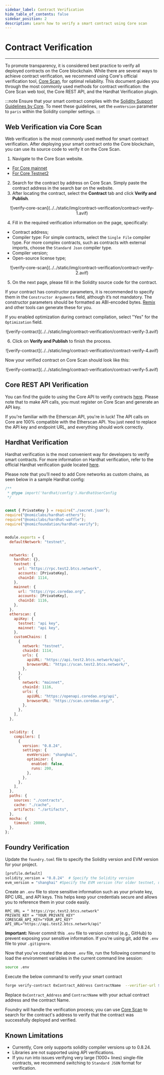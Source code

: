 ```yaml
---
sidebar_label: Contract Verification
hide_table_of_contents: false
sidebar_position: 2
description: Learn how to verify a smart contract using Core scan
---
```



# Contract Verification


---


To promote transparency, it is considered best practice to verify all deployed contracts on the Core blockchain. While there are several ways to achieve contract verification, we recommend using Core's official verification tool, [Core Scan](https://scan.coredao.org/), for optimal reliability. This document guides you through the most commonly used methods for contract verification: the Core Scan web tool, the Core REST API, and the Hardhat Verification plugin.


:::note
Ensure that your smart contract complies with the [Solidity Support Guidelines by Core](./smart-contract-guidelines.md). To meet these guidelines, set the `evmVersion` parameter to `paris` within the Solidity compiler settings.
:::


## Web Verification via Core Scan


Web verification is the most commonly used method for smart contract verification. After deploying your smart contract onto the Core blockchain, you can use its source code to verify it on the Core Scan.


1. Navigate to the Core Scan website.

- [For Core mainnet](https://scan.coredao.org/)
- [For Core Testnet2](https://scan.test.btcs.network)

2. Search for the contract by address on Core Scan. Simply paste the contract address in the search bar on the website.
3. After locating the contract, select the **Contract** tab and click **Verify and Publish**_._


<p align="center">
  ![verify-core-scan](../../static/img/contract-verification/contract-verify-1.avif)
</p>


4. Fill in the required verification information on the page, specifically:


- Contract address;
- Compiler type: For simple contracts, select the `Single File` compiler type. For more complex contracts, such as contracts with external imports, choose the `Standard Json` compiler type.
- Compiler version;
- Open-source license type;


<p align="center">
![verify-core-scan](../../static/img/contract-verification/contract-verify-2.avif)
</p>


5. On the next page, please fill in the Solidity source code for the contract.


If your contract has constructor parameters, it is recommended to specify them in the `Constructor Arguments` field, although it’s not mandatory. The constructor parameters should be formatted as ABI-encoded bytes. [Remix](https://remix.ethereum.org/) and other tools can generate these for you.


If you enabled optimization during contract compilation, select "Yes" for the `Optimization` field.


<p align="center">
![verify-contract](../../static/img/contract-verification/contract-verify-3.avif)
</p>


6. Click on **Verify and Publish** to finish the process.


<p align="center">
![verify-contract](../../static/img/contract-verification/contract-verify-4.avif)
</p>


Now your verified contract on Core Scan should look like this:


<p align="center">
![verify-contract](../../static/img/contract-verification/contract-verify-5.avif)
</p>


## Core REST API Verification


You can find the guide to using the Core API to verify contracts [here](https://docs.coredao.org/docs/api/api-documents/contracts). Please note that to make API calls, you must register on Core Scan and generate an API key.


If you're familiar with the Etherscan API, you're in luck! The API calls on Core are 100% compatible with the Etherscan API. You just need to replace the API key and endpoint URL, and everything should work correctly.


## Hardhat Verification


Hardhat verification is the most convenient way for developers to verify smart contracts. For more information on Hardhat verification, refer to the official Hardhat verification guide located [here](https://hardhat.org/hardhat-runner/plugins/nomicfoundation-hardhat-verify).


Please note that you’ll need to add Core networks as custom chains, as seen below in a sample Hardhat config:


```javascript
/**
 * @type import('hardhat/config').HardhatUserConfig
 */


const { PrivateKey } = require("./secret.json");
require("@nomiclabs/hardhat-ethers");
require("@nomiclabs/hardhat-waffle");
require("@nomicfoundation/hardhat-verify");


module.exports = {
  defaultNetwork: "testnet",


  networks: {
    hardhat: {},
    testnet: {
      url: "https://rpc.test2.btcs.network",
      accounts: [PrivateKey],
      chainId: 1114,
    },
    mainnet: {
      url: "https://rpc.coredao.org",
      accounts: [PrivateKey],
      chainId: 1116,
    },
  },
  etherscan: {
    apiKey: {
      testnet: "api key",
      mainnet: "api key",
    },
    customChains: [
      {
        network: "testnet",
        chainId: 1114,
        urls: {
          apiURL: "https://api.test2.btcs.network/api",
          browserURL: "https://scan.test2.btcs.network/",
        },
      },
      {
        network: "mainnet",
        chainId: 1116,
        urls: {
          apiURL: "https://openapi.coredao.org/api",
          browserURL: "https://scan.coredao.org/",
        },
      },
    ],
  },


  solidity: {
    compilers: [
      {
        version: "0.8.24",
        settings: {
          evmVersion: "shanghai",
          optimizer: {
            enabled: false,
            runs: 200,
          },
        },
      },
    ],
  },
  paths: {
    sources: "./contracts",
    cache: "./cache",
    artifacts: "./artifacts",
  },
  mocha: {
    timeout: 20000,
  },
};
```


## Foundry Verification


Update the `foundry.toml` file to specify the Solidity version and EVM version for your project.


```bash
[profile.default]
solidity_version = "0.8.24"  # Specify the Solidity version
evm_version = "shanghai" #Specify the EVM version (For older testnet, use Paris as EVM version)
```


Create an `.env` file to store sensitive information such as your private key, RPC URL, and API keys. This helps keep your credentials secure and allows you to reference them in your code easily.


```text
RPC_URL = " https://rpc.test2.btcs.network"
PRIVATE_KEY = "YOUR_PRIVATE_KEY"
CORESCAN_API_KEY="YOUR_API_KEY"
API_URL="https://api.test2.btcs.network/api"
```


**Important:** Never commit this `.env` file to version control (e.g., GitHub) to prevent exposing your sensitive information. If you're using git, add the `.env` file to your `.gitignore`.


Now that you've created the above `.env` file, run the following command to load the environment variables in the current command line session:


```bash
source .env
```


Execute the below command to verify your smart contract


```bash
forge verify-contract 0xContract_Address ContractName  --verifier-url $API_URL  --api-key $CORESCAN_API_KEY --watch
```


Replace `0xContract_Address` and `ContractName` with your actual contract address and the contract Name.


Foundry will handle the verification process; you can use [Core Scan](https://scan.test2.btcs.network/) to search for the contract's address to verify that the contract was successfully deployed and verified.


## Known Limitations


- Currently, Core only supports solidity compiler versions up to 0.8.24.
- Libraries are not supported using API verifications.
- If you run into issues verifying very large (1000+ lines) single-file contracts, we recommend switching to `Standard JSON` format for verification.